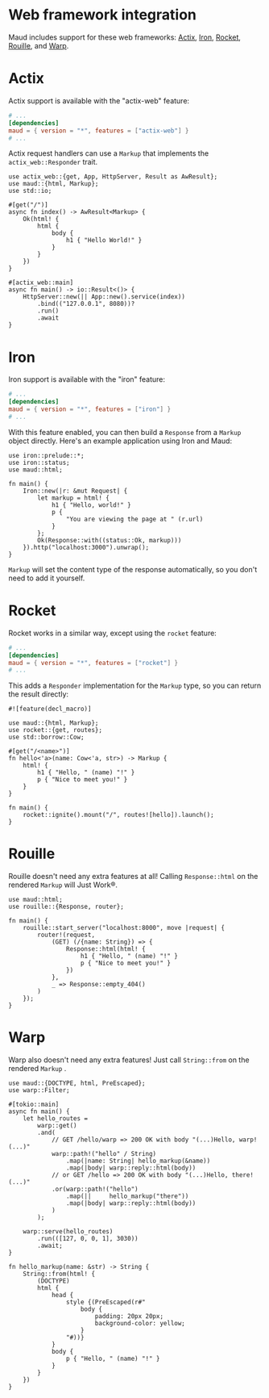 # Web framework integration

Maud includes support for these web frameworks:
[Actix], [Iron], [Rocket], [Rouille], and [Warp].

[Actix]: https://actix.rs/
[Iron]: http://ironframework.io
[Rocket]: https://rocket.rs/
[Rouille]: https://github.com/tomaka/rouille
[Warp]: https://github.com/seanmonstar/warp

# Actix

Actix support is available with the "actix-web" feature:

```toml
# ...
[dependencies]
maud = { version = "*", features = ["actix-web"] }
# ...
```

Actix request handlers can use a `Markup`
that implements the `actix_web::Responder` trait.

```rust,no_run
use actix_web::{get, App, HttpServer, Result as AwResult};
use maud::{html, Markup};
use std::io;

#[get("/")]
async fn index() -> AwResult<Markup> {
    Ok(html! {
        html {
            body {
                h1 { "Hello World!" }
            }
        }
    })
}

#[actix_web::main]
async fn main() -> io::Result<()> {
    HttpServer::new(|| App::new().service(index))
        .bind(("127.0.0.1", 8080))?
        .run()
        .await
}
```

# Iron

Iron support is available with the "iron" feature:

```toml
# ...
[dependencies]
maud = { version = "*", features = ["iron"] }
# ...
```

With this feature enabled,
you can then build a `Response` from a `Markup` object directly.
Here's an example application using Iron and Maud:

```rust,no_run
use iron::prelude::*;
use iron::status;
use maud::html;

fn main() {
    Iron::new(|r: &mut Request| {
        let markup = html! {
            h1 { "Hello, world!" }
            p {
                "You are viewing the page at " (r.url)
            }
        };
        Ok(Response::with((status::Ok, markup)))
    }).http("localhost:3000").unwrap();
}
```

`Markup` will set the content type of the response automatically,
so you don't need to add it yourself.

# Rocket

Rocket works in a similar way,
except using the `rocket` feature:

```toml
# ...
[dependencies]
maud = { version = "*", features = ["rocket"] }
# ...
```

This adds a `Responder` implementation for the `Markup` type,
so you can return the result directly:

```rust,no_run
#![feature(decl_macro)]

use maud::{html, Markup};
use rocket::{get, routes};
use std::borrow::Cow;

#[get("/<name>")]
fn hello<'a>(name: Cow<'a, str>) -> Markup {
    html! {
        h1 { "Hello, " (name) "!" }
        p { "Nice to meet you!" }
    }
}

fn main() {
    rocket::ignite().mount("/", routes![hello]).launch();
}
```

# Rouille

Rouille doesn't need any extra features at all!
Calling `Response::html` on the rendered `Markup` will Just Work®.

```rust,no_run
use maud::html;
use rouille::{Response, router};

fn main() {
    rouille::start_server("localhost:8000", move |request| {
        router!(request,
            (GET) (/{name: String}) => {
                Response::html(html! {
                    h1 { "Hello, " (name) "!" }
                    p { "Nice to meet you!" }
                })
            },
            _ => Response::empty_404()
        )
    });
}
```

# Warp

Warp also doesn't need any extra features!
Just call `String::from` on the rendered `Markup` .

```rust,no_run
use maud::{DOCTYPE, html, PreEscaped};
use warp::Filter;

#[tokio::main]
async fn main() {
    let hello_routes =
        warp::get()
        .and(
            // GET /hello/warp => 200 OK with body "(...)Hello, warp!(...)"
            warp::path!("hello" / String)
                .map(|name: String| hello_markup(&name))
                .map(|body| warp::reply::html(body))
            // or GET /hello => 200 OK with body "(...)Hello, there!(...)"
            .or(warp::path!("hello")
                .map(||     hello_markup("there"))
                .map(|body| warp::reply::html(body))
            )
        );

    warp::serve(hello_routes)
        .run(([127, 0, 0, 1], 3030))
        .await;
}

fn hello_markup(name: &str) -> String {
    String::from(html! {
        (DOCTYPE)
        html {
            head {
                style {(PreEscaped(r#"
                    body {
                        padding: 20px 20px;
                        background-color: yellow;
                    }
                "#))}
            }
            body {
                p { "Hello, " (name) "!" }
            }
        }
    })
}
```
